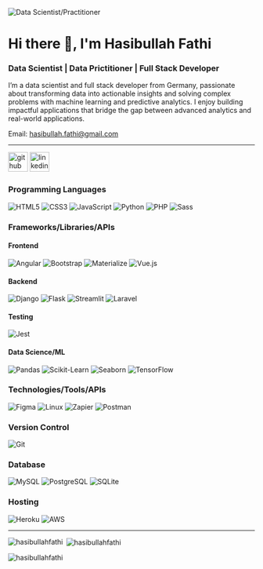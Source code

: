![Data Scientist/Practitioner](https://raw.githubusercontent.com/HasibullahFathi/HasibullahFathi/refs/heads/main/DALL%C2%B7E%202024-11-09%2012.10.55%20-%20A%20professional%20banner%20with%20a%20dark%20gray%20background%20designed%20for%20a%20data%20scientist%20named%20_Hasibullah%20Fathi__%20with%20the%20following%20tags_%20%23Data%20Scientist%20%23Da.webp)

# Hi there 👋, I'm Hasibullah Fathi  
### Data Scientist | Data Prictitioner | Full Stack Developer

I’m a data scientist and full stack developer from Germany, passionate about transforming data into actionable insights and solving complex problems with machine learning and predictive analytics. I enjoy building impactful applications that bridge the gap between advanced analytics and real-world applications.

Email: hasibullah.fathi@gmail.com

---

[<img src='https://cdn.jsdelivr.net/npm/simple-icons@3.0.1/icons/github.svg' alt='github' height='40'>](https://github.com/HasibullahFathi)  [<img src='https://cdn.jsdelivr.net/npm/simple-icons@3.0.1/icons/linkedin.svg' alt='linkedin' height='40'>](https://www.linkedin.com/in/hasibulla-fathi-156a80122/)



### Programming Languages

![HTML5](https://img.shields.io/badge/HTML5%20-%23E34F26.svg?&style=for-the-badge&logo=HTML5&logoColor=FFFFFF)
![CSS3](https://img.shields.io/badge/CSS3%20-%231572B6.svg?&style=for-the-badge&logo=CSS3&logoColor=FFFFFF)
![JavaScript](https://img.shields.io/badge/JavaScript%20-%23323330.svg?&style=for-the-badge&logo=JavaScript&logoColor=F7DF1E)
![Python](https://img.shields.io/badge/Python%20-%23004D7A.svg?&style=for-the-badge&logo=python&logoColor=ffdf76)
![PHP](https://img.shields.io/badge/PHP%20-%23777BB4.svg?&style=for-the-badge&logo=php&logoColor=FFFFFF)
![Sass](https://img.shields.io/badge/Sass%20-%23CC6699.svg?&style=for-the-badge&logo=sass&logoColor=FFFFFF)

### Frameworks/Libraries/APIs

#### Frontend
![Angular](https://img.shields.io/badge/Angular%20-%23DD0031.svg?&style=for-the-badge&logo=angular&logoColor=FFFFFF)
![Bootstrap](https://img.shields.io/badge/Bootstrap%20-%23563D7C.svg?&style=for-the-badge&logo=bootstrap&logoColor=FFFFFF)
![Materialize](https://img.shields.io/badge/Materialize%20-%23EE6E73.svg?&style=for-the-badge&logo=material-design&logoColor=FFFFFF)
![Vue.js](https://img.shields.io/badge/Vue.js%20-%234FC08D.svg?&style=for-the-badge&logo=vue-dot-js&logoColor=FFFFFF)

#### Backend
![Django](https://img.shields.io/badge/Django%20-%23092E20.svg?&style=for-the-badge&logo=django&logoColor=FFFFFF)
![Flask](https://img.shields.io/badge/Flask%20-%23000000.svg?&style=for-the-badge&logo=flask&logoColor=FFFFFF)
![Streamlit](https://img.shields.io/badge/Streamlit%20-%23FF4F00.svg?&style=for-the-badge&logo=streamlit&logoColor=FFFFFF)
![Laravel](https://img.shields.io/badge/Laravel%20-%23FF2D20.svg?&style=for-the-badge&logo=laravel&logoColor=FFFFFF)

#### Testing
![Jest](https://img.shields.io/badge/Jest%20-%23C21325.svg?&style=for-the-badge&logo=jest&logoColor=FFFFFF)

#### Data Science/ML
![Pandas](https://img.shields.io/badge/Pandas%20-%23150458.svg?&style=for-the-badge&logo=pandas&logoColor=FFFFFF)
![Scikit-Learn](https://img.shields.io/badge/Scikit--Learn%20-%23F7931E.svg?&style=for-the-badge&logo=scikit-learn&logoColor=FFFFFF)
![Seaborn](https://img.shields.io/badge/Seaborn%20-%232bbcd4.svg?&style=for-the-badge&logo=seaborn&logoColor=FFFFFF)
![TensorFlow](https://img.shields.io/badge/TensorFlow%20-%23FF6F00.svg?&style=for-the-badge&logo=tensorflow&logoColor=FFFFFF)

### Technologies/Tools/APIs

![Figma](https://img.shields.io/badge/Figma%20-%23F24E1E.svg?&style=for-the-badge&logo=figma&logoColor=FFFFFF)
![Linux](https://img.shields.io/badge/Linux%20-%23FCC624.svg?&style=for-the-badge&logo=linux&logoColor=000000)
![Zapier](https://img.shields.io/badge/Zapier%20-%23FF4A00.svg?&style=for-the-badge&logo=zapier&logoColor=FFFFFF)
![Postman](https://img.shields.io/badge/Postman%20-%23FF6C37.svg?&style=for-the-badge&logo=postman&logoColor=FFFFFF)

### Version Control

![Git](https://img.shields.io/badge/Git%20-%23F05033.svg?&style=for-the-badge&logo=git&logoColor=FFFFFF)

### Database

![MySQL](https://img.shields.io/badge/MySQL%20-%234479A1.svg?&style=for-the-badge&logo=mysql&logoColor=FFFFFF)
![PostgreSQL](https://img.shields.io/badge/PostgreSQL%20-%23336791.svg?&style=for-the-badge&logo=postgresql&logoColor=FFFFFF)
![SQLite](https://img.shields.io/badge/SQLite%20-%23003B57.svg?&style=for-the-badge&logo=sqlite&logoColor=FFFFFF)

### Hosting

![Heroku](https://img.shields.io/badge/Heroku%20-%23430098.svg?&style=for-the-badge&logo=heroku&logoColor=FFFFFF)
![AWS](https://img.shields.io/badge/Amazon%20AWS%20-%23FF9900.svg?&style=for-the-badge&logo=amazon-aws&logoColor=FFFFFF)

---

<p><img align="left" src="https://github-readme-stats.vercel.app/api/top-langs?username=hasibullahfathi&show_icons=true&locale=en&layout=compact" alt="hasibullahfathi" /></p>

<p>&nbsp;<img align="center" src="https://github-readme-stats.vercel.app/api?username=hasibullahfathi&show_icons=true&locale=en" alt="hasibullahfathi" /></p>

<p><img align="center" src="https://github-readme-streak-stats.herokuapp.com/?user=hasibullahfathi&" alt="hasibullahfathi" /></p>
